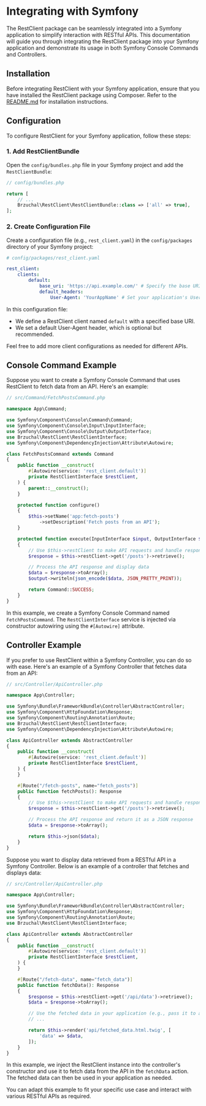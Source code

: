 # Integrating with Symfony

The RestClient package can be seamlessly integrated into a Symfony application to simplify interaction with RESTful APIs. This documentation will guide you through integrating the RestClient package into your Symfony application and demonstrate its usage in both Symfony Console Commands and Controllers.

## Installation

Before integrating RestClient with your Symfony application, ensure that you have installed the RestClient package using Composer. Refer to the [README.md](../README.md) for installation instructions.

## Configuration

To configure RestClient for your Symfony application, follow these steps:

### 1. Add RestClientBundle

Open the `config/bundles.php` file in your Symfony project and add the `RestClientBundle`:

```php
// config/bundles.php

return [
    // ...
    Brzuchal\RestClient\RestClientBundle::class => ['all' => true],
];
```

### 2. Create Configuration File

Create a configuration file (e.g., `rest_client.yaml`) in the `config/packages` directory of your Symfony project:

```yaml
# config/packages/rest_client.yaml

rest_client:
    clients:
        default:
            base_uri: 'https://api.example.com/' # Specify the base URI of your API
            default_headers:
                User-Agent: 'YourAppName' # Set your application's User-Agent header
```

In this configuration file:

- We define a RestClient client named `default` with a specified base URI.
- We set a default User-Agent header, which is optional but recommended.

Feel free to add more client configurations as needed for different APIs.

## Console Command Example

Suppose you want to create a Symfony Console Command that uses RestClient to fetch data from an API. Here's an example:

```php
// src/Command/FetchPostsCommand.php

namespace App\Command;

use Symfony\Component\Console\Command\Command;
use Symfony\Component\Console\Input\InputInterface;
use Symfony\Component\Console\Output\OutputInterface;
use Brzuchal\RestClient\RestClientInterface;
use Symfony\Component\DependencyInjection\Attribute\Autowire;

class FetchPostsCommand extends Command
{
    public function __construct(
        #[Autowire(service: 'rest_client.default')]
        private RestClientInterface $restClient,
    ) {
        parent::__construct();
    }

    protected function configure()
    {
        $this->setName('app:fetch-posts')
            ->setDescription('Fetch posts from an API');
    }

    protected function execute(InputInterface $input, OutputInterface $output)
    {
        // Use $this->restClient to make API requests and handle responses
        $response = $this->restClient->get('/posts')->retrieve();

        // Process the API response and display data
        $data = $response->toArray();
        $output->writeln(json_encode($data, JSON_PRETTY_PRINT));

        return Command::SUCCESS;
    }
}
```

In this example, we create a Symfony Console Command named `FetchPostsCommand`. The `RestClientInterface` service is injected via constructor autowiring using the `#[Autowire]` attribute.

## Controller Example

If you prefer to use RestClient within a Symfony Controller, you can do so with ease. Here's an example of a Symfony Controller that fetches data from an API:

```php
// src/Controller/ApiController.php

namespace App\Controller;

use Symfony\Bundle\FrameworkBundle\Controller\AbstractController;
use Symfony\Component\HttpFoundation\Response;
use Symfony\Component\Routing\Annotation\Route;
use Brzuchal\RestClient\RestClientInterface;
use Symfony\Component\DependencyInjection\Attribute\Autowire;

class ApiController extends AbstractController
{
    public function __construct(
        #[Autowire(service: 'rest_client.default')]
        private RestClientInterface $restClient,
    ) {
    }

    #[Route("/fetch-posts", name="fetch_posts")]
    public function fetchPosts(): Response
    {
        // Use $this->restClient to make API requests and handle responses
        $response = $this->restClient->get('/posts')->retrieve();

        // Process the API response and return it as a JSON response
        $data = $response->toArray();

        return $this->json($data);
    }
}
```

Suppose you want to display data retrieved from a RESTful API in a Symfony Controller. Below is an example of a controller that fetches and displays data:

```php
// src/Controller/ApiController.php

namespace App\Controller;

use Symfony\Bundle\FrameworkBundle\Controller\AbstractController;
use Symfony\Component\HttpFoundation\Response;
use Symfony\Component\Routing\Annotation\Route;
use Brzuchal\RestClient\RestClientInterface;

class ApiController extends AbstractController
{
    public function __construct(
        #[Autowire(service: 'rest_client.default')]
        private RestClientInterface $restClient,
    ) {
    }

    #[Route("/fetch-data", name="fetch_data")]
    public function fetchData(): Response
    {
        $response = $this->restClient->get('/api/data')->retrieve();
        $data = $response->toArray();

        // Use the fetched data in your application (e.g., pass it to a template)
        // ...

        return $this->render('api/fetched_data.html.twig', [
            'data' => $data,
        ]);
    }
}
```

In this example, we inject the RestClient instance into the controller's constructor and use it to fetch data from the API in the `fetchData` action. The fetched data can then be used in your application as needed.

You can adapt this example to fit your specific use case and interact with various RESTful APIs as required.
